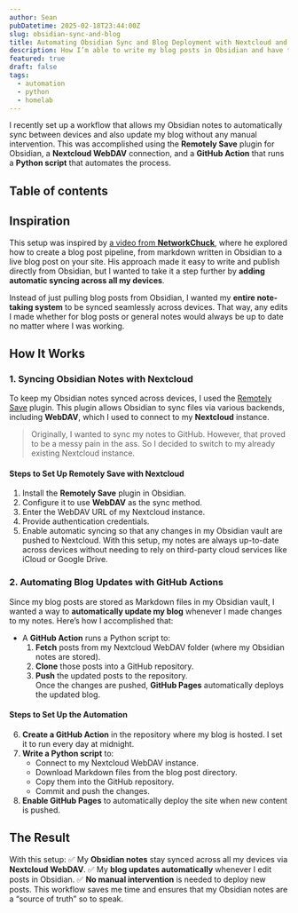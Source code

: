 ```yaml
---
author: Sean
pubDatetime: 2025-02-18T23:44:00Z
slug: obsidian-sync-and-blog
title: Automating Obsidian Sync and Blog Deployment with Nextcloud and GitHub Actions
description: How I’m able to write my blog posts in Obsidian and have them automatically show up here!
featured: true
draft: false
tags:
  - automation
  - python
  - homelab
---
```

I recently set up a workflow that allows my Obsidian notes to automatically sync between devices and also update my blog without any manual intervention. This was accomplished using the **Remotely Save** plugin for Obsidian, a **Nextcloud WebDAV** connection, and a **GitHub Action** that runs a **Python script** that automates the process.
## Table of contents
## Inspiration
This setup was inspired by [a video from **NetworkChuck**](https://youtu.be/dnE7c0ELEH8?si=YlK2PJ4si6hp_KzO), where he explored how to create a blog post pipeline, from markdown written in Obsidian to a live blog post on your site. His approach made it easy to write and publish directly from Obsidian, but I wanted to take it a step further by **adding automatic syncing across all my devices**.

Instead of just pulling blog posts from Obsidian, I wanted my **entire note-taking system** to be synced seamlessly across devices. That way, any edits I made whether for blog posts or general notes would always be up to date no matter where I was working.
## How It Works  
### 1. Syncing Obsidian Notes with Nextcloud
To keep my Obsidian notes synced across devices, I used the [Remotely Save](https://github.com/remotely-save/remotely-save) plugin. This plugin allows Obsidian to sync files via various backends, including **WebDAV**, which I used to connect to my **Nextcloud** instance.
> Originally, I wanted to sync my notes to GitHub. However, that proved to be a messy pain in the ass. So I decided to switch to my already existing Nextcloud instance.
#### Steps to Set Up Remotely Save with Nextcloud
1. Install the **Remotely Save** plugin in Obsidian.
2. Configure it to use **WebDAV** as the sync method.
3. Enter the WebDAV URL of my Nextcloud instance.
4. Provide authentication credentials.  
5. Enable automatic syncing so that any changes in my Obsidian vault are pushed to Nextcloud.
With this setup, my notes are always up-to-date across devices without needing to rely on third-party cloud services like iCloud or Google Drive.  
### 2. Automating Blog Updates with GitHub Actions
Since my blog posts are stored as Markdown files in my Obsidian vault, I wanted a way to **automatically update my blog** whenever I made changes to my notes. Here’s how I accomplished that:  
- A **GitHub Action** runs a Python script to:
  1. **Fetch** posts from my Nextcloud WebDAV folder (where my Obsidian notes are stored). 
  2. **Clone** those posts into a GitHub repository.  
  3. **Push** the updated posts to the repository.  
Once the changes are pushed, **GitHub Pages** automatically deploys the updated blog.  
#### Steps to Set Up the Automation  
6. **Create a GitHub Action** in the repository where my blog is hosted. I set it to run every day at midnight.
7. **Write a Python script** to:  
   - Connect to my Nextcloud WebDAV instance.  
   - Download Markdown files from the blog post directory.  
   - Copy them into the GitHub repository.  
   - Commit and push the changes.  
8. **Enable GitHub Pages** to automatically deploy the site when new content is pushed.
## The Result
With this setup:
✅ My **Obsidian notes** stay synced across all my devices via **Nextcloud WebDAV**.
✅ My **blog updates automatically** whenever I edit posts in Obsidian.
✅ **No manual intervention** is needed to deploy new posts.
This workflow saves me time and ensures that my Obsidian notes are a “source of truth” so to speak.
